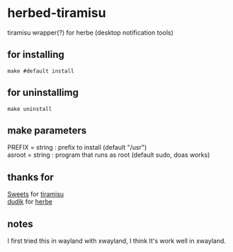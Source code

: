 # herbed-tiramisu
tiramisu wrapper(?) for herbe (desktop notification tools)

## for installing
```
make #default install
```

## for uninstallimg
```
make uninstall
```

## make parameters
PREFIX = string : prefix to install (default "/usr") <br/>
asroot = string : program that runs as root (default sudo, doas works)

## thanks for
[Sweets](https://github.com/Sweets) for [tiramisu](https://github.com/Sweets/tiramisu) <br/>
[dudik](https://github.com/dudik) for [herbe](https://github.com/dudik/herbe)

## notes
I first tried this in wayland with xwayland, I think It's work well in xwayland.
